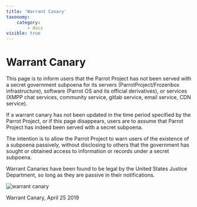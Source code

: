 ```yaml
---
title: 'Warrant Canary'
taxonomy:
    category:
        - docs
visible: true
---
```


# Warrant Canary

This page is to inform users that the Parrot Project has not been served with a secret government subpoena for its servers (ParrotProject/Frozenbox infrastructure), software (Parrot OS and its official derivatives), or services (XMPP chat services, community service, gitlab service, email service, CDN service).

If a warrant canary has not been updated in the time period specified by the Parrot Project, or if this page disappears, users are to assume that Parrot Project has indeed been served with a secret subpoena.


The intention is to allow the Parrot Project to warn users of the existence of a subpoena passively, without disclosing to others that the government has sought or obtained access to information or records under a secret subpoena.

Warrant Canaries have been found to be legal by the United States Justice Department, so long as they are passive in their notifications.






![warrant canary](https://www.parrotsec.org/docs/img/warrant-canary.png)

Warrant Canary, April 25 2019







